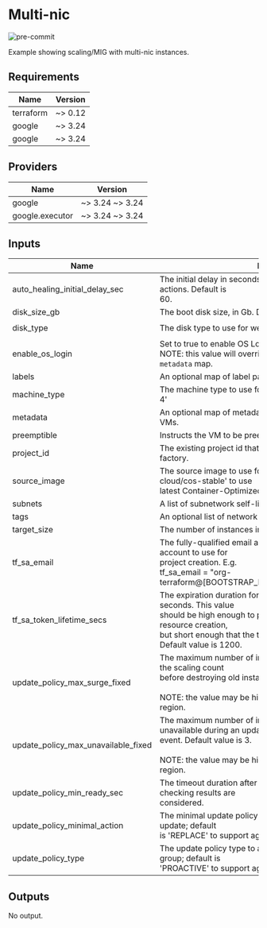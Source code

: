 # Multi-nic

![pre-commit](https://github.com/memes/f5-google-automation-factory/workflows/pre-commit/badge.svg)

Example showing scaling/MIG with multi-nic instances.

<!-- markdownlint-disable no-inline-html -->
<!-- BEGINNING OF PRE-COMMIT-TERRAFORM DOCS HOOK -->
## Requirements

| Name | Version |
|------|---------|
| terraform | ~> 0.12 |
| google | ~> 3.24 |
| google | ~> 3.24 |

## Providers

| Name | Version |
|------|---------|
| google | ~> 3.24 ~> 3.24 |
| google.executor | ~> 3.24 ~> 3.24 |

## Inputs

| Name | Description | Type | Default | Required |
|------|-------------|------|---------|:--------:|
| auto\_healing\_initial\_delay\_sec | The initial delay in seconds before taking any auto healing actions. Default is<br>60. | `number` | `60` | no |
| disk\_size\_gb | The boot disk size, in Gb. Default is 10. | `number` | `10` | no |
| disk\_type | The disk type to use for webapp VMs. Default is 'pd-standard'. | `string` | `"pd-standard"` | no |
| enable\_os\_login | Set to true to enable OS Login on the VMs. Default value is true.<br>NOTE: this value will override an 'enable-oslogin' key in `metadata` map. | `bool` | `true` | no |
| labels | An optional map of label pairs to apply to the VMs. | `map(string)` | `{}` | no |
| machine\_type | The machine type to use for webapps. Default is 'n1-standard-4' | `string` | `"n1-standard-4"` | no |
| metadata | An optional map of metadata value that will be applied to the VMs. | `map(string)` | `{}` | no |
| preemptible | Instructs the VM to be preemptible, default is false. | `bool` | `false` | no |
| project\_id | The existing project id that will be used for an F5 automation factory. | `string` | n/a | yes |
| source\_image | The source image to use for webapp VMs. Default is 'cos-cloud/cos-stable' to use<br>latest Container-Optimized OS image at apply time. | `string` | `"cos-cloud/cos-stable"` | no |
| subnets | A list of subnetwork self-links to use with the instance. | `list(string)` | n/a | yes |
| tags | An optional list of network tags to apply to the VMs. | `list(string)` | `[]` | no |
| target\_size | The number of instances in the Regional MIG. Default value is 3. | `number` | `3` | no |
| tf\_sa\_email | The fully-qualified email address of the Terraform service account to use for<br>project creation. E.g.<br>tf\_sa\_email = "org-terraform@[BOOTSTRAP\_PROJECT].iam.gserviceaccount.com" | `string` | n/a | yes |
| tf\_sa\_token\_lifetime\_secs | The expiration duration for the service account token, in seconds. This value<br>should be high enough to prevent token timeout issues during resource creation,<br>but short enough that the token is useless replayed later. Default value is 1200. | `number` | `1200` | no |
| update\_policy\_max\_surge\_fixed | The maximum number of instances that can be created beyond the scaling count<br>before destroying old instances. Default value is 3.<br><br>NOTE: the value may be higher if required by the deployed region. | `number` | `3` | no |
| update\_policy\_max\_unavailable\_fixed | The maximum number of instances that can become unavailable during an update<br>event. Default value is 3.<br><br>NOTE: the value may be higher if required by the deployed region. | `number` | `3` | no |
| update\_policy\_min\_ready\_sec | The timeout duration after a update event before the health checking results are<br>considered. | `number` | `10` | no |
| update\_policy\_minimal\_action | The minimal update policy action that is permitted as part of an update; default<br>is 'REPLACE' to support aggressive update. | `string` | `"REPLACE"` | no |
| update\_policy\_type | The update policy type to assign to the managed instance group; default is<br>'PROACTIVE' to support aggressive update. | `string` | `"PROACTIVE"` | no |

## Outputs

No output.

<!-- END OF PRE-COMMIT-TERRAFORM DOCS HOOK -->
<!-- markdownlint-enable no-inline-html -->

